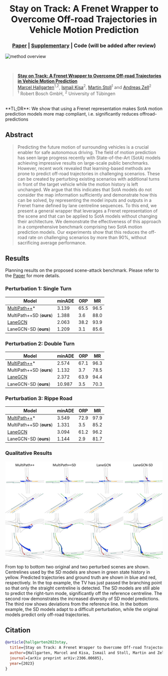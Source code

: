<p align="center">
    <h1 align="center">Stay on Track: A Frenet Wrapper to Overcome Off-road Trajectories in Vehicle Motion Prediction</h1>
    <h3 align="center"><a href="https://arxiv.org/abs/2306.00605">Paper</a> | <a href="StayOnTrack_SupMat.pdf">Supplementary</a> | Code (will be added after review) </h3>
    <img alt="method overview" src="Method_overview.png">
</p>
<br/>

> [**Stay on Track: A Frenet Wrapper to Overcome Off-road Trajectories in Vehicle Motion Prediction**](https://arxiv.org/abs/2306.00605)  <br>
> [Marcel Hallgarten](https://mh0797.github.io/)<sup>1,2</sup>, [Ismail Kisa]()<sup>2</sup>, [Martin Stoll]()<sup>1</sup> and [Andreas Zell](https://uni-tuebingen.de/fakultaeten/mathematisch-naturwissenschaftliche-fakultaet/fachbereiche/informatik/lehrstuehle/kognitive-systeme/the-chair/staff/prof-dr-andreas-zell/)<sup>2</sup>  <br>
> <sup>1</sup> Robert Bosch GmbH, <sup>2</sup> University of Tübingen

<br/>
**TL;DR**: We show that using a Frenet representation makes SotA motion prediction models more map compliant, i.e. significantly reduces offroad-predictions



## Abstract
> Predicting the future motion of surrounding vehicles is a crucial enabler for safe autonomous driving.
The field of motion prediction has seen large progress recently with State-of-the-Art (SotA) models achieving impressive results on large-scale public benchmarks.
However, recent work revealed that learning-based methods are prone to predict off-road trajectories in challenging scenarios.
These can be created by perturbing existing scenarios with additional turns in front of the target vehicle while the motion history is left unchanged.
We argue that this indicates that SotA models do not consider the map information sufficiently and demonstrate how this can be solved, by representing the model inputs and outputs in a Frenet frame defined by lane centreline sequences.
To this end, we present a general wrapper that leverages a Frenet representation of the scene and that can be applied to SotA models without changing their architecture.
We demonstrate the effectiveness of this approach in a comprehensive benchmark comprising two SotA motion prediction models.
Our experiments show that this reduces the off-road rate on challenging scenarios by more than 90\%,
without sacrificing average performance.


## Results
<p>

Planning results on the proposed scene-attack benchmark. Please refer to the [Paper](https://arxiv.org/abs/2306.00605/) for more details.
</p>

### Perturbation 1: Single Turn

| **Model**        |  **minADE** | **ORP** | **MR**  |
|-------------------| ------------|--------------|------------|
| [MultiPath++](https://arxiv.org/abs/2111.14973)*  | 3.139         | 65.5           | 96.5         |
| MultiPath++SD (**ours**)       | 1.388       | 3.6         | 88.0           | 
| [LaneGCN](https://arxiv.org/abs/2007.13732)        | 2.063        | 38.2         | 93.9           |
| LaneGCN-SD (**ours**)           | 1.209   | 3.1         | 85.6           |

### Perturbation 2: Double Turn

| **Model**        |  **minADE** | **ORP** | **MR**  |
|-------------------| ------------|--------------|------------|
| [MultiPath++](https://arxiv.org/abs/2111.14973)*  | 2.574         | 67.1           | 96.3         |
| MultiPath++SD (**ours**)       | 1.132       | 3.7         | 78.5           | 
| [LaneGCN](https://arxiv.org/abs/2007.13732)        | 2.372        | 63.9         | 94.4           |
| LaneGCN-SD (**ours**)           | 10.987   | 3.5         | 70.3           |

### Perturbation 3: Rippe Road

| **Model**        |  **minADE** | **ORP** | **MR**  |
|-------------------| ------------|--------------|------------|
| [MultiPath++](https://arxiv.org/abs/2111.14973)*  | 3.549         | 72.9           | 97.9         |
| MultiPath++SD (**ours**)       | 1.331       | 3.5         | 85.2           | 
| [LaneGCN](https://arxiv.org/abs/2007.13732)        | 3.094        | 61.2         | 96.2           |
| LaneGCN-SD (**ours**)           | 1.144   | 2.9         | 81.7           |

### Qualitative Results
<div align="center">
<img src="Qual_res.jpg" />
</div>
<p>
From top to bottom two original and two perturbed scenes are shown. Centrelines used by the SD models are shown in green state history in yellow. Predicted trajectories and ground truth are shown in blue and red, respectively. In the top example, the TV has just passed the branching point so that only the straight centreline is detected. The SD models are still able to predict the right-turn mode, significantly off the reference centreline. The second row demonstrates the increased diversity of SD model predictions. The third row shows deviations from the reference line. In the bottom example, the SD models adapt to a difficult perturbation, while the original models predict only off-road trajectories.
</p>


## Citation
```BibTeX
@article{hallgarten2023stay,
  title={Stay on Track: A Frenet Wrapper to Overcome Off-road Trajectories in Vehicle Motion Prediction},
  author={Hallgarten, Marcel and Kisa, Ismail and Stoll, Martin and Zell, Andreas},
  journal={arXiv preprint arXiv:2306.00605},
  year={2023}
}
```